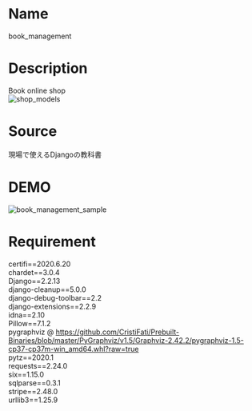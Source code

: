 # Name
book_management  

# Description
Book online shop  
![shop_models](https://user-images.githubusercontent.com/57529474/85920124-171ec680-b8ac-11ea-80e3-34b843923f40.png)  

# Source
現場で使えるDjangoの教科書  

# DEMO
![book_management_sample](https://user-images.githubusercontent.com/57529474/85939864-bd71d700-b953-11ea-845f-91f1fdff9513.png)  

# Requirement
certifi==2020.6.20  
chardet==3.0.4  
Django==2.2.13  
django-cleanup==5.0.0  
django-debug-toolbar==2.2  
django-extensions==2.2.9  
idna==2.10  
Pillow==7.1.2  
pygraphviz @ https://github.com/CristiFati/Prebuilt-Binaries/blob/master/PyGraphviz/v1.5/Graphviz-2.42.2/pygraphviz-1.5-cp37-cp37m-win_amd64.whl?raw=true  
pytz==2020.1  
requests==2.24.0  
six==1.15.0  
sqlparse==0.3.1  
stripe==2.48.0  
urllib3==1.25.9  